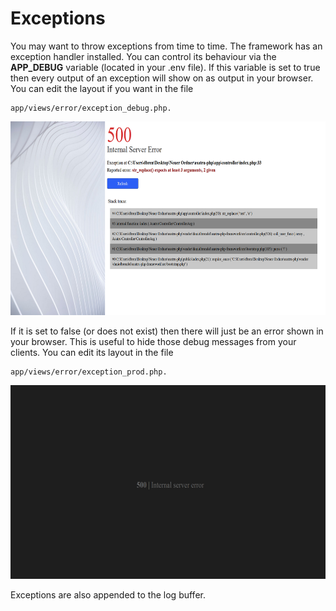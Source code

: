 # Exceptions

You may want to throw exceptions from time to time. The framework has an exception
handler installed. You can control its behaviour via the <b>APP_DEBUG</b> variable (located in
your .env file). If this variable is set to true then every output of an exception will show on
as output in your browser. You can edit the layout if you want in the file

```
app/views/error/exception_debug.php.
```

<img src="img/exception_debug.png" alt="Debug Exception" width="650" height="310"/>

If it is set to false (or does not exist) then there will just be an error shown
in your browser. This is useful to hide those debug messages from your clients. You
can edit its layout in the file 

```
app/views/error/exception_prod.php.
```

<img src="img/exception_prod.png" alt="Production Exception" width="650" height="310"/>

Exceptions are also appended to the log buffer.
